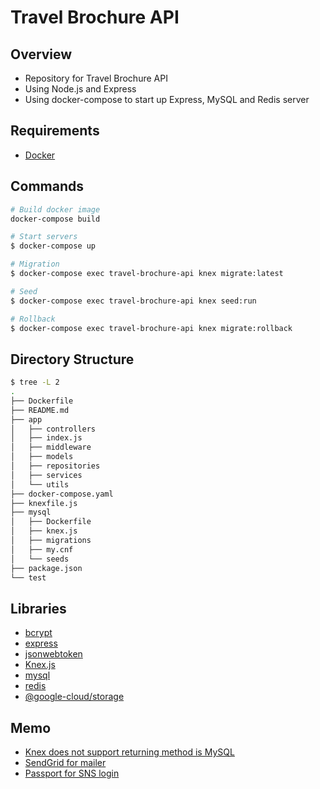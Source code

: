 # Travel Brochure API

## Overview

- Repository for Travel Brochure API
- Using Node.js and Express
- Using docker-compose to start up Express, MySQL and Redis server

## Requirements

- [Docker](https://www.docker.com/)

## Commands

```bash
# Build docker image
docker-compose build

# Start servers
$ docker-compose up

# Migration
$ docker-compose exec travel-brochure-api knex migrate:latest

# Seed
$ docker-compose exec travel-brochure-api knex seed:run

# Rollback
$ docker-compose exec travel-brochure-api knex migrate:rollback
```

## Directory Structure

```bash
$ tree -L 2
.
├── Dockerfile
├── README.md
├── app
│   ├── controllers
│   ├── index.js
│   ├── middleware
│   ├── models
│   ├── repositories
│   ├── services
│   └── utils
├── docker-compose.yaml
├── knexfile.js
├── mysql
│   ├── Dockerfile
│   ├── knex.js
│   ├── migrations
│   ├── my.cnf
│   └── seeds
├── package.json
└── test
```

## Libraries

- [bcrypt](https://www.npmjs.com/package/bcrypt)
- [express](https://expressjs.com/ja/)
- [jsonwebtoken](https://www.npmjs.com/package/jsonwebtoken)
- [Knex.js](https://knexjs.org/)
- [mysql](https://www.npmjs.com/package/mysql)
- [redis](https://www.npmjs.com/package/redis)
- [@google-cloud/storage](https://www.npmjs.com/package/@google-cloud/storage)

## Memo

- [Knex does not support returning method is MySQL](https://github.com/tgriesser/knex/issues/2616)
- [SendGrid for mailer](https://cloud.google.com/compute/docs/tutorials/sending-mail/using-sendgrid?hl=ja)
- [Passport for SNS login](http://www.passportjs.org/)
